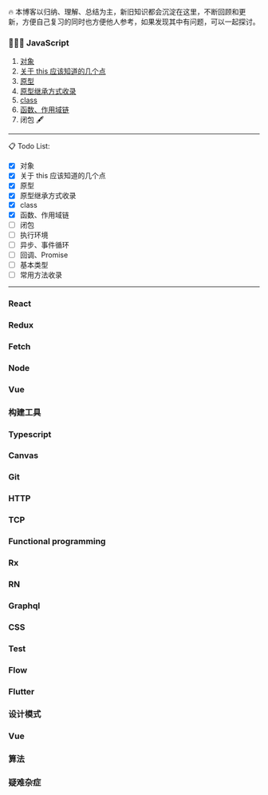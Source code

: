 🔥 本博客以归纳、理解、总结为主，新旧知识都会沉淀在这里，不断回顾和更新，方便自己复习的同时也方便他人参考，如果发现其中有问题，可以一起探讨。

### 👨🏻‍💻 JavaScript

1. [对象](https://github.com/KaronAmI/blog/issues/20)
2. [关于 this 应该知道的几个点](https://github.com/KaronAmI/blog/issues/21)
3. [原型](https://github.com/KaronAmI/blog/issues/22)
4. [原型继承方式收录](https://github.com/KaronAmI/blog/issues/23)
5. [class](https://github.com/KaronAmI/blog/issues/24)
6. [函数、作用域链](https://github.com/KaronAmI/blog/issues/25)
7. 闭包 🖋

---

📋 Todo List:

- [x] 对象
- [x] 关于 this 应该知道的几个点
- [x] 原型
- [x] 原型继承方式收录
- [x] class
- [x] 函数、作用域链
- [ ] 闭包
- [ ] 执行环境
- [ ] 异步、事件循环
- [ ] 回调、Promise
- [ ] 基本类型
- [ ] 常用方法收录

---

### React

### Redux

### Fetch

### Node

### Vue

### 构建工具

### Typescript

### Canvas

### Git

### HTTP

### TCP

### Functional programming

### Rx

### RN

### Graphql

### CSS

### Test

### Flow

### Flutter

### 设计模式

### Vue

### 算法

### 疑难杂症
